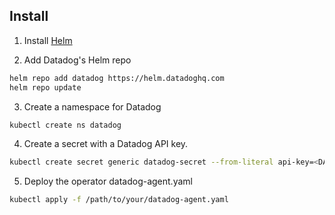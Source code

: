 ## Install

1. Install [Helm](https://v3.helm.sh/docs/intro/install/)

2. Add Datadog's Helm repo

```bash
helm repo add datadog https://helm.datadoghq.com
helm repo update
```

3. Create a namespace for Datadog

```bash
kubectl create ns datadog
```

4. Create a secret with a Datadog API key.

```bash
kubectl create secret generic datadog-secret --from-literal api-key=<DATADOG_API_KEY> --from-literal app-key=<DATADOG_APP_KEY>

```

5. Deploy the operator datadog-agent.yaml  

```bash
kubectl apply -f /path/to/your/datadog-agent.yaml
```